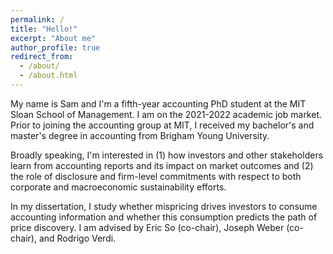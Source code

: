 ```yaml
---
permalink: /
title: "Hello!"
excerpt: "About me"
author_profile: true
redirect_from: 
  - /about/
  - /about.html
---
```


My name is Sam and I'm a fifth-year accounting PhD student at the MIT Sloan School of Management. I am on the 2021-2022 academic job market. Prior to joining the accounting group at MIT, I received my bachelor's and master's degree in accounting from Brigham Young University.

<!-- I became interested in financial markets from a young age when an uncle of mine challenged me to create a fake investment portfolio on Investopedia. I imagine I was quite the sight to see - a 12-year old clicking through Yahoo! Finance financial data - however, since then, I have always been interested in understanding the usefulness of accounting information. -->

<!-- My research interests focus on the intersection between accounting and finance. In particular,  -->
<!-- My current work explores the usefulness of accounting information across various stakeholders and its impact on capital markets.  -->
<!-- Broadly speaking, I'm interested in understanding (1) how various stakeholders use accounting information and its impact on capital markets and (2) how corporate disclosures affect both traditional and non-traditional stakeholders. -->

Broadly speaking, I'm interested in (1) how investors and other stakeholders learn from accounting reports and its impact on market outcomes and (2) the role of disclosure and firm-level commitments with respect to both corporate and macroeconomic sustainability efforts.

In my dissertation, I study whether mispricing drives investors to consume accounting information and whether this consumption predicts the path of price discovery. I am advised by Eric So (co-chair), Joseph Weber (co-chair), and Rodrigo Verdi.

<!-- In my job market paper, I study whether mispricing drives investors to consume accounting information. I find this question quite interesting given that the ability of accounting information to aid in valuation depends almost entirely on its consumption. As such, as prices deviate from fundamentals, the usefulness of accounting information increases significantly.

I think this question is quite interesting given that one of the major roles of accounting information is to aid in valuation and that its ability to do so depends almost entirely on investors consuming its content. As prices deviate from fundamental value, the usefulness of accounting information increases significantly. I study whether   -->

<!-- To learn more about my study and what I find, I encourage you to take a look at a recent draft which can be found <a href="https://drive.google.com/file/d/1zFnWspBHov-FnWhxFMOQWXZidv7_SGSM/view?usp=sharing" target="_blank">here</a>. -->

<!-- My research interests center on the intersection between accounting and finance. I believe that my background in accounting has given me a as accounting researchers Specifically -->
